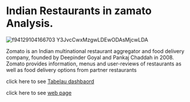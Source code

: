 # Indian Restaurants in zamato Analysis.

![f94129104166703 Y3JvcCwxMzgwLDEwODAsMjcwLDA](https://user-images.githubusercontent.com/111237089/222759326-96475d70-6398-497d-a93f-16b8118dabad.png)

Zomato is an Indian multinational restaurant aggregator and food delivery company, founded by Deepinder Goyal and Pankaj Chaddah in 2008. Zomato provides information, menus and user-reviews of restaurants as well as food delivery options from partner restaurants




click here to see [Tabelau dashbaord](https://public.tableau.com/shared/MFBRX9HTR?:display_count=n&:origin=viz_share_link)

click here to see [web page](https://vikas-budhani.github.io/Indian_Restaurants_in_zamato.github.io-/)
